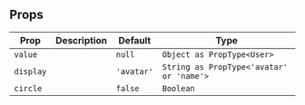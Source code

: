 
## Props
| Prop      | Description | Default    | Type                                     |
|-----------|-------------|------------|------------------------------------------|
| `value`   |             | `null`     | `Object as PropType<User>`               |
| `display` |             | `'avatar'` | `String as PropType<'avatar' or 'name'>` |
| `circle`  |             | `false`    | `Boolean`                                |
